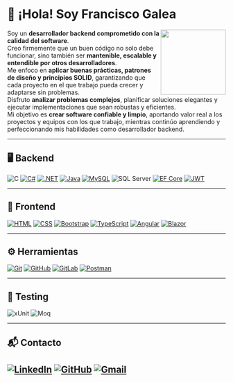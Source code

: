 # 👋 ¡Hola! Soy Francisco Galea
<img align="right" src="https://media2.giphy.com/media/v1.Y2lkPTc5MGI3NjExazhtc2tnNzkybGQ1bHR6YXlqNHdiYjE2ODJ3dnlvMWhkenQ3cXRqcCZlcD12MV9pbnRlcm5hbF9naWZfYnlfaWQmY3Q9Zw/a1QLZUUtCcgyA/giphy.gif" width="150"/>

Soy un **desarrollador backend comprometido con la calidad del software**.  
Creo firmemente que un buen código no solo debe funcionar, sino también ser **mantenible, escalable y entendible por otros desarrolladores**.  
Me enfoco en **aplicar buenas prácticas, patrones de diseño y principios SOLID**, garantizando que cada proyecto en el que trabajo pueda crecer y adaptarse sin problemas.  
Disfruto **analizar problemas complejos**, planificar soluciones elegantes y ejecutar implementaciones que sean robustas y eficientes.  
Mi objetivo es **crear software confiable y limpio**, aportando valor real a los proyectos y equipos con los que trabajo, mientras continúo aprendiendo y perfeccionando mis habilidades como desarrollador backend.  
 

---

## 🖥️ Backend

![C](https://skillicons.dev/icons?i=c)
[![C#](https://skillicons.dev/icons?i=cs)](https://learn.microsoft.com/dotnet/csharp/)
[![.NET](https://skillicons.dev/icons?i=dotnet)](https://dotnet.microsoft.com/)
[![Java](https://skillicons.dev/icons?i=java)](https://docs.oracle.com/en/java/)
[![MySQL](https://skillicons.dev/icons?i=mysql)](https://dev.mysql.com/doc/)
![SQL Server](https://img.shields.io/badge/SQL%20Server-CC2927?logo=microsoftsqlserver&logoColor=white)
[![EF Core](https://img.shields.io/badge/Entity%20Framework-512BD4?logo=dotnet&logoColor=white)](https://learn.microsoft.com/ef/)
[![JWT](https://img.shields.io/badge/JWT-000000?logo=jsonwebtokens&logoColor=white)](https://jwt.io/)


---

## 🎨 Frontend
[![HTML](https://skillicons.dev/icons?i=html)](https://developer.mozilla.org/docs/Web/HTML)
[![CSS](https://skillicons.dev/icons?i=css)](https://developer.mozilla.org/docs/Web/CSS)
[![Bootstrap](https://skillicons.dev/icons?i=bootstrap)](https://getbootstrap.com/)
[![TypeScript](https://skillicons.dev/icons?i=ts)](https://www.typescriptlang.org/)
[![Angular](https://skillicons.dev/icons?i=angular)](https://angular.dev/)
[![Blazor](https://img.shields.io/badge/Blazor-512BD4?logo=blazor&logoColor=white)](https://dotnet.microsoft.com/apps/aspnet/web-apps/blazor)

---

## ⚙️ Herramientas
[![Git](https://skillicons.dev/icons?i=git)](https://git-scm.com/)
[![GitHub](https://skillicons.dev/icons?i=github)](https://github.com/)
[![GitLab](https://skillicons.dev/icons?i=gitlab)](https://about.gitlab.com/)
[![Postman](https://skillicons.dev/icons?i=postman)](https://www.postman.com/)

---

## 🧪 Testing
![xUnit](https://img.shields.io/badge/-xUnit-5A2D82?logo=nuget&logoColor=white) ![Moq](https://img.shields.io/badge/-Moq-008000?logo=nuget&logoColor=white)

---

## 📬 Contacto
[![LinkedIn](https://skillicons.dev/icons?i=linkedin)](https://www.linkedin.com/in/francisco-galea/) [![GitHub](https://skillicons.dev/icons?i=github)](https://github.com/Francisco-Galea) [![Gmail](https://skillicons.dev/icons?i=gmail)](mailto:galeafrancisco2001@gmail.com)  
---


